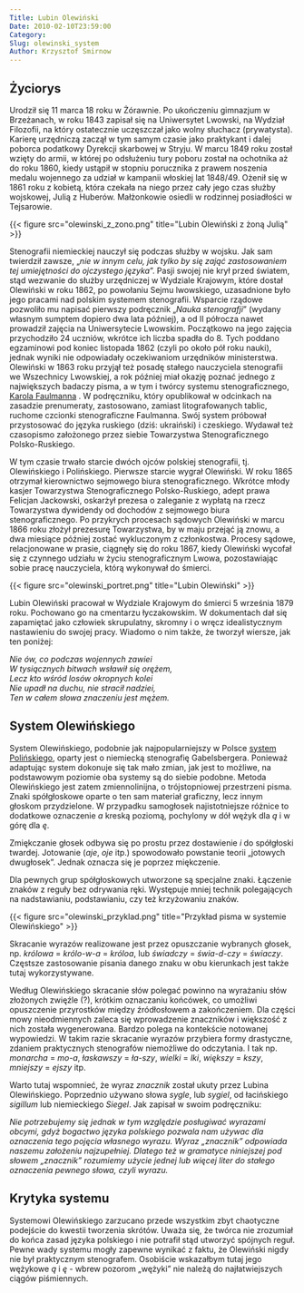 ```yaml
---
Title: Lubin Olewiński
Date: 2010-02-10T23:59:00
Category: 
Slug: olewinski_system
Author: Krzysztof Smirnow
---
```


## Życiorys 





Urodził się 11 marca 18 roku w Żórawnie. Po ukończeniu gimnazjum w
Brzeżanach, w roku 1843 zapisał się na Uniwersytet Lwowski, na Wydział
Filozofii, na który ostatecznie uczęszczał jako wolny słuchacz
(prywatysta). Karierę urzędniczą zaczął w tym samym czasie jako
praktykant i dalej poborca podatkowy Dyrekcji skarbowej w Stryju. W
marcu 1849 roku został wzięty do armii, w której po odsłużeniu tury
poboru został na ochotnika aż do roku 1860, kiedy ustąpił w stopniu
porucznika z prawem noszenia medalu wojennego za udział w kampanii
włoskiej lat 1848/49. Ożenił się w 1861 roku z kobietą, która czekała na
niego przez cały jego czas służby wojskowej, Julią z Huberów.
Małżonkowie osiedli w rodzinnej posiadłości w Tejsarowie.

<!-- ![Pliki:olewinski\_z\_zono.png]({filename}/pliki/HistoriaPolska/SystemOlewinskiego/olewinski_z_zono.png) -->

{{< figure src="olewinski_z_zono.png" title="Lubin Olewiński z żoną Julią" >}}


<!--*Lubin Olewiński z żoną Julią* -->

Stenografii niemieckiej nauczył się podczas służby w wojsku. Jak sam
twierdził zawsze, „*nie w innym celu, jak tylko by się zająć
zastosowaniem tej umiejętności do ojczystego języka*”. Pasji swojej nie
krył przed światem, stąd wezwanie do służby urzędniczej w Wydziale
Krajowym, które dostał Olewiński w roku 1862, po powołaniu Sejmu
lwowskiego, uzasadnione było jego pracami nad polskim systemem
stenografii. Wsparcie rządowe pozwoliło mu napisać pierwszy podręcznik
„*Nauka stenografji*” (wydany własnym sumptem dopiero dwa lata później),
a od II półrocza nawet prowadził zajęcia na Uniwersytecie Lwowskim.
Początkowo na jego zajęcia przychodziło 24 uczniów, wkrótce ich liczba
spadła do 8. Tych poddano egzaminowi pod koniec listopada 1862 (czyli po
około pół roku nauki), jednak wyniki nie odpowiadały oczekiwaniom
urzędników ministerstwa. Olewiński w 1863 roku przyjął też posadę
stałego nauczyciela stenografii we Wszechnicy Lwowskiej, a rok później
miał okazję poznać jednego z największych badaczy pisma, a w tym i
twórcy systemu stenograficznego, 
[Karola Faulmanna](http://de.wikipedia.org/wiki/Carl_Faulmann)
.
W podręczniku, który opublikował w odcinkach na zasadzie prenumeraty,
zastosowano, zamiast litografowanych tablic, ruchome czcionki
stenograficzne Faulmanna. Swój system próbował przystosować do języka
ruskiego (dziś: ukraiński) i czeskiego. Wydawał też czasopismo
założonego przez siebie Towarzystwa Stenograficznego Polsko-Ruskiego.

W tym czasie trwało starcie dwóch ojców polskiej stenografii, tj.
Olewińskiego i Polińskiego. Pierwsze starcie wygrał Olewiński. W roku
1865 otrzymał kierownictwo sejmowego biura stenograficznego. Wkrótce
młody kasjer Towarzystwa Stenograficznego Polsko-Ruskiego, adept prawa
Felicjan Jackowski, oskarżył prezesa o zaleganie z wypłatą na rzecz
Towarzystwa dywidendy od dochodów z sejmowego biura stenograficznego. Po
przykrych procesach sądowych Olewiński w marcu 1866 roku złożył
prezesurę Towarzystwa, by w maju przejąć ją znowu, a dwa miesiące
później zostać wykluczonym z członkostwa. Procesy sądowe, relacjonowane
w prasie, ciągnęły się do roku 1867, kiedy Olewiński wycofał się z
czynnego udziału w życiu stenograficznym Lwowa, pozostawiając sobie
pracę nauczyciela, którą wykonywał do śmierci.

<!-- ![Pliki:olewinski\_portret.png]({filename}/pliki/HistoriaPolska/SystemOlewinskiego/olewinski_portret.png) -->

{{< figure src="olewinski_portret.png" title="Lubin Olewiński" >}}

<!-- *Lubin Olewiński* -->

Lubin Olewiński pracował w Wydziale Krajowym do śmierci 5 września 1879
roku. Pochowano go na cmentarzu łyczakowskim. W dokumentach dał się
zapamiętać jako człowiek skrupulatny, skromny i o wręcz idealistycznym
nastawieniu do swojej pracy. Wiadomo o nim także, że tworzył wiersze,
jak ten poniżej:

*Nie ów, co podczas wojennych zawiei\
W tysiącznych bitwach wsławił się orężem,\
Lecz kto wśród losów okropnych kolei\
Nie upadł na duchu, nie stracił nadziei,\
Ten w całem słowa znaczeniu jest mężem.*



## System Olewińskiego





System Olewińskiego, podobnie jak najpopularniejszy w Polsce 
[system Polińskiego](../polinski_system/),
oparty jest o niemiecką stenografię Gabelsbergera. Ponieważ adaptując
system dokonuje się tak mało zmian, jak jest to możliwe, na podstawowym
poziomie oba systemy są do siebie podobne. Metoda Olewińskiego jest
zatem zmiennolinijna, o trójstopniowej przestrzeni pisma. Znaki
spółgłoskowe oparte o ten sam materiał graficzny, lecz innym głoskom
przydzielone. W przypadku samogłosek najistotniejsze różnice to
dodatkowe oznaczenie *a* kreską poziomą, pochylony w dół wężyk dla *ą* i
w górę dla *ę*.

Zmiękczanie głosek odbywa się po prostu przez dostawienie *i* do
spółgłoski twardej. Jotowanie (*aje*, *oje* itp.) spowodowało powstanie
teorii „jotowych dwugłosek”. Jednak oznacza się je poprzez miękczenie.

Dla pewnych grup spółgłoskowych utworzone są specjalne znaki. Łączenie
znaków z reguły bez odrywania ręki. Występuje mniej technik polegających
na nadstawianiu, podstawianiu, czy też krzyżowaniu znaków.



<!-- ![Pliki:olewinski\_przyklad.png]({filename}/pliki/HistoriaPolska/SystemOlewinskiego/olewinski_przyklad.png)-->

{{< figure src="olewinski_przyklad.png" title="Przykład pisma w systemie Olewińskiego" >}}

<!-- *Przykład pisma w systemie Olewińskiego* -->



Skracanie wyrazów realizowane jest przez opuszczanie wybranych głosek,
np. *królowa* = *królo-w-a* = *króloa*, lub *świadczy* = *świa-d-czy* =
*świaczy*. Częstsze zastosowanie pisania danego znaku w obu kierunkach
jest także tutaj wykorzystywane.

Według Olewińskiego skracanie słów polegać powinno na wyrażaniu słów
złożonych zwięźle (?), krótkim oznaczaniu końcówek, co umożliwi
opuszczenie przyrostków między źródłosłowem a zakończeniem. Dla części
mowy nieodmiennych zaleca się wprowadzenie znaczników i większość z nich
została wygenerowana. Bardzo polega na kontekście notowanej wypowiedzi.
W takim razie skracanie wyrazów przybiera formy drastyczne, zdaniem
praktycznych stenografów niemożliwe do odczytania. I tak np. *monarcha*
= *mo-a*, *łaskawszy* = *ła-szy*, *wielki* = *lki*, *większy* = *kszy*,
*mniejszy* = *ejszy* itp.

Warto tutaj wspomnieć, że wyraz *znacznik* został ukuty przez Lubina
Olewińskiego. Poprzednio używano słowa *sygle*, lub *sygiel*, od
łacińskiego *sigillum* lub niemieckiego *Siegel*. Jak zapisał w swoim
podręczniku:

*Nie potrzebujemy się jednak w tym względzie posługiwać wyrazami obcymi,
gdyż bogactwo języka polskiego pozwala nam używac dla oznaczenia tego
pojęcia własnego wyrazu. Wyraz „znacznik” odpowiada naszemu założeniu
najzupełniej. Dlatego też w gramatyce niniejszej pod słowem „znacznik”
rozumiemy użycie jednej lub więcej liter do stałego oznaczenia pewnego
słowa, czyli wyrazu.*



## Krytyka systemu





Systemowi Olewińskiego zarzucano przede wszystkim zbyt chaotyczne
podejście do kwestii tworzenia skrótów. Uważa się, że twórca nie
zrozumiał do końca zasad języka polskiego i nie potrafił stąd utworzyć
spójnych reguł. Pewne wady systemu mogły zapewne wynikać z faktu, że
Olewiński nigdy nie był praktycznym stenografem. Osobiście wskazałbym
tutaj jego wężykowe *ą* i *ę* - wbrew pozorom „wężyki” nie należą do
najłatwiejszych ciągów piśmiennych.


